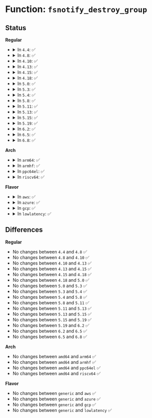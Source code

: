 # Function: <code>fsnotify_destroy_group</code>

## Status
<b>Regular</b>
<ul>
<li>
<details>
<summary>In <code>4.4</code>: ✅</summary>

```c
void fsnotify_destroy_group(struct fsnotify_group *group);
```

**Collision:** Unique Global

**Inline:** No

**Transformation:** False

**Instances:**

```
In fs/notify/group.c (ffffffff8124fdc0)
Location: fs/notify/group.c:49
Inline: False
Direct callers:
  - fs/notify/inotify/inotify_user.c:inotify_release
  - fs/notify/inotify/inotify_user.c:inotify_release
  - fs/notify/inotify/inotify_user.c:inotify_new_group
  - fs/notify/inotify/inotify_user.c:inotify_new_group
  - fs/notify/inotify/inotify_user.c:sys_inotify_init
  - fs/notify/fanotify/fanotify_user.c:fanotify_release
  - fs/notify/fanotify/fanotify_user.c:SyS_fanotify_init
```
**Symbols:**

```
ffffffff8124fdc0-ffffffff8124fe04: fsnotify_destroy_group (STB_GLOBAL)
```
</details>
</li>
<li>
<details>
<summary>In <code>4.8</code>: ✅</summary>

```c
void fsnotify_destroy_group(struct fsnotify_group *group);
```

**Collision:** Unique Global

**Inline:** No

**Transformation:** False

**Instances:**

```
In fs/notify/group.c (ffffffff81278510)
Location: fs/notify/group.c:60
Inline: False
Direct callers:
  - fs/notify/inotify/inotify_user.c:sys_inotify_init
  - fs/notify/inotify/inotify_user.c:inotify_new_group
  - fs/notify/inotify/inotify_user.c:inotify_new_group
  - fs/notify/inotify/inotify_user.c:inotify_release
  - fs/notify/inotify/inotify_user.c:inotify_release
  - fs/notify/fanotify/fanotify_user.c:SyS_fanotify_init
  - fs/notify/fanotify/fanotify_user.c:fanotify_release
```
**Symbols:**

```
ffffffff81278510-ffffffff8127856c: fsnotify_destroy_group (STB_GLOBAL)
```
</details>
</li>
<li>
<details>
<summary>In <code>4.10</code>: ✅</summary>

```c
void fsnotify_destroy_group(struct fsnotify_group *group);
```

**Collision:** Unique Global

**Inline:** No

**Transformation:** False

**Instances:**

```
In fs/notify/group.c (ffffffff8128c200)
Location: fs/notify/group.c:60
Inline: False
Direct callers:
  - fs/notify/inotify/inotify_user.c:sys_inotify_init
  - fs/notify/inotify/inotify_user.c:inotify_new_group
  - fs/notify/inotify/inotify_user.c:inotify_new_group
  - fs/notify/inotify/inotify_user.c:inotify_release
  - fs/notify/inotify/inotify_user.c:inotify_release
  - fs/notify/fanotify/fanotify_user.c:SyS_fanotify_init
  - fs/notify/fanotify/fanotify_user.c:fanotify_release
```
**Symbols:**

```
ffffffff8128c200-ffffffff8128c245: fsnotify_destroy_group (STB_GLOBAL)
```
</details>
</li>
<li>
<details>
<summary>In <code>4.13</code>: ✅</summary>

```c
void fsnotify_destroy_group(struct fsnotify_group *group);
```

**Collision:** Unique Global

**Inline:** No

**Transformation:** False

**Instances:**

```
In fs/notify/group.c (ffffffff81299190)
Location: fs/notify/group.c:60
Inline: False
Direct callers:
  - fs/notify/inotify/inotify_user.c:sys_inotify_init
  - fs/notify/inotify/inotify_user.c:inotify_new_group
  - fs/notify/inotify/inotify_user.c:inotify_new_group
  - fs/notify/inotify/inotify_user.c:inotify_release
  - fs/notify/inotify/inotify_user.c:inotify_release
  - fs/notify/fanotify/fanotify_user.c:SyS_fanotify_init
  - fs/notify/fanotify/fanotify_user.c:fanotify_release
```
**Symbols:**

```
ffffffff81299190-ffffffff81299257: fsnotify_destroy_group (STB_GLOBAL)
```
</details>
</li>
<li>
<details>
<summary>In <code>4.15</code>: ✅</summary>

```c
void fsnotify_destroy_group(struct fsnotify_group *group);
```

**Collision:** Unique Global

**Inline:** No

**Transformation:** False

**Instances:**

```
In fs/notify/group.c (ffffffff812bc550)
Location: fs/notify/group.c:60
Inline: False
Direct callers:
  - fs/notify/inotify/inotify_user.c:sys_inotify_init
  - fs/notify/inotify/inotify_user.c:inotify_new_group
  - fs/notify/inotify/inotify_user.c:inotify_new_group
  - fs/notify/inotify/inotify_user.c:inotify_release
  - fs/notify/inotify/inotify_user.c:inotify_release
  - fs/notify/fanotify/fanotify_user.c:SyS_fanotify_init
  - fs/notify/fanotify/fanotify_user.c:fanotify_release
```
**Symbols:**

```
ffffffff812bc550-ffffffff812bc620: fsnotify_destroy_group (STB_GLOBAL)
```
</details>
</li>
<li>
<details>
<summary>In <code>4.18</code>: ✅</summary>

```c
void fsnotify_destroy_group(struct fsnotify_group *group);
```

**Collision:** Unique Global

**Inline:** No

**Transformation:** False

**Instances:**

```
In fs/notify/group.c (ffffffff812e5170)
Location: fs/notify/group.c:60
Inline: False
Direct callers:
  - fs/notify/inotify/inotify_user.c:do_inotify_init
  - fs/notify/inotify/inotify_user.c:do_inotify_init
  - fs/notify/inotify/inotify_user.c:do_inotify_init
  - fs/notify/inotify/inotify_user.c:inotify_release
  - fs/notify/inotify/inotify_user.c:inotify_release
  - fs/notify/fanotify/fanotify_user.c:__ia32_sys_fanotify_init
  - fs/notify/fanotify/fanotify_user.c:__x64_sys_fanotify_init
  - fs/notify/fanotify/fanotify_user.c:fanotify_release
```
**Symbols:**

```
ffffffff812e5170-ffffffff812e5255: fsnotify_destroy_group (STB_GLOBAL)
```
</details>
</li>
<li>
<details>
<summary>In <code>5.0</code>: ✅</summary>

```c
void fsnotify_destroy_group(struct fsnotify_group *group);
```

**Collision:** Unique Global

**Inline:** No

**Transformation:** False

**Instances:**

```
In fs/notify/group.c (ffffffff812f9cc0)
Location: fs/notify/group.c:63
Inline: False
Direct callers:
  - fs/notify/inotify/inotify_user.c:do_inotify_init
  - fs/notify/inotify/inotify_user.c:do_inotify_init
  - fs/notify/inotify/inotify_user.c:do_inotify_init
  - fs/notify/inotify/inotify_user.c:inotify_release
  - fs/notify/inotify/inotify_user.c:inotify_release
  - fs/notify/fanotify/fanotify_user.c:__ia32_sys_fanotify_init
  - fs/notify/fanotify/fanotify_user.c:__x64_sys_fanotify_init
  - fs/notify/fanotify/fanotify_user.c:fanotify_release
```
**Symbols:**

```
ffffffff812f9cc0-ffffffff812f9d9e: fsnotify_destroy_group (STB_GLOBAL)
```
</details>
</li>
<li>
<details>
<summary>In <code>5.3</code>: ✅</summary>

```c
void fsnotify_destroy_group(struct fsnotify_group *group);
```

**Collision:** Unique Global

**Inline:** No

**Transformation:** False

**Instances:**

```
In fs/notify/group.c (ffffffff8131a380)
Location: fs/notify/group.c:49
Inline: False
Direct callers:
  - fs/notify/inotify/inotify_user.c:do_inotify_init
  - fs/notify/inotify/inotify_user.c:do_inotify_init
  - fs/notify/inotify/inotify_user.c:do_inotify_init
  - fs/notify/inotify/inotify_user.c:inotify_release
  - fs/notify/inotify/inotify_user.c:inotify_release
  - fs/notify/fanotify/fanotify_user.c:__ia32_sys_fanotify_init
  - fs/notify/fanotify/fanotify_user.c:__x64_sys_fanotify_init
  - fs/notify/fanotify/fanotify_user.c:fanotify_release
```
**Symbols:**

```
ffffffff8131a380-ffffffff8131a469: fsnotify_destroy_group (STB_GLOBAL)
```
</details>
</li>
<li>
<details>
<summary>In <code>5.4</code>: ✅</summary>

```c
void fsnotify_destroy_group(struct fsnotify_group *group);
```

**Collision:** Unique Global

**Inline:** No

**Transformation:** False

**Instances:**

```
In fs/notify/group.c (ffffffff8132d1a0)
Location: fs/notify/group.c:49
Inline: False
Direct callers:
  - fs/notify/inotify/inotify_user.c:do_inotify_init
  - fs/notify/inotify/inotify_user.c:do_inotify_init
  - fs/notify/inotify/inotify_user.c:do_inotify_init
  - fs/notify/inotify/inotify_user.c:inotify_release
  - fs/notify/inotify/inotify_user.c:inotify_release
  - fs/notify/fanotify/fanotify_user.c:__ia32_sys_fanotify_init
  - fs/notify/fanotify/fanotify_user.c:__x64_sys_fanotify_init
  - fs/notify/fanotify/fanotify_user.c:fanotify_release
```
**Symbols:**

```
ffffffff8132d1a0-ffffffff8132d289: fsnotify_destroy_group (STB_GLOBAL)
```
</details>
</li>
<li>
<details>
<summary>In <code>5.8</code>: ✅</summary>

```c
void fsnotify_destroy_group(struct fsnotify_group *group);
```

**Collision:** Unique Global

**Inline:** No

**Transformation:** False

**Instances:**

```
In fs/notify/group.c (ffffffff81366f60)
Location: fs/notify/group.c:50
Inline: False
Direct callers:
  - fs/notify/inotify/inotify_user.c:__do_sys_inotify_init
  - fs/notify/inotify/inotify_user.c:inotify_new_group
  - fs/notify/inotify/inotify_user.c:inotify_new_group
  - fs/notify/inotify/inotify_user.c:inotify_release
  - fs/notify/inotify/inotify_user.c:inotify_release
  - fs/notify/fanotify/fanotify_user.c:__do_sys_fanotify_init
  - fs/notify/fanotify/fanotify_user.c:fanotify_release
```
**Symbols:**

```
ffffffff81366f60-ffffffff81367032: fsnotify_destroy_group (STB_GLOBAL)
```
</details>
</li>
<li>
<details>
<summary>In <code>5.11</code>: ✅</summary>

```c
void fsnotify_destroy_group(struct fsnotify_group *group);
```

**Collision:** Unique Global

**Inline:** No

**Transformation:** False

**Instances:**

```
In fs/notify/group.c (ffffffff813742b0)
Location: fs/notify/group.c:50
Inline: False
Direct callers:
  - fs/notify/inotify/inotify_user.c:__do_sys_inotify_init
  - fs/notify/inotify/inotify_user.c:inotify_new_group
  - fs/notify/inotify/inotify_user.c:inotify_new_group
  - fs/notify/inotify/inotify_user.c:inotify_release
  - fs/notify/inotify/inotify_user.c:inotify_release
  - fs/notify/fanotify/fanotify_user.c:__do_sys_fanotify_init
  - fs/notify/fanotify/fanotify_user.c:fanotify_release
```
**Symbols:**

```
ffffffff813742b0-ffffffff81374382: fsnotify_destroy_group (STB_GLOBAL)
```
</details>
</li>
<li>
<details>
<summary>In <code>5.13</code>: ✅</summary>

```c
void fsnotify_destroy_group(struct fsnotify_group *group);
```

**Collision:** Unique Global

**Inline:** No

**Transformation:** False

**Instances:**

```
In fs/notify/group.c (ffffffff8137ac10)
Location: fs/notify/group.c:50
Inline: False
Direct callers:
  - fs/notify/inotify/inotify_user.c:do_inotify_init
  - fs/notify/inotify/inotify_user.c:do_inotify_init
  - fs/notify/inotify/inotify_user.c:do_inotify_init
  - fs/notify/inotify/inotify_user.c:inotify_release
  - fs/notify/inotify/inotify_user.c:inotify_release
  - fs/notify/fanotify/fanotify_user.c:__do_sys_fanotify_init
  - fs/notify/fanotify/fanotify_user.c:fanotify_release
```
**Symbols:**

```
ffffffff8137ac10-ffffffff8137ace2: fsnotify_destroy_group (STB_GLOBAL)
```
</details>
</li>
<li>
<details>
<summary>In <code>5.15</code>: ✅</summary>

```c
void fsnotify_destroy_group(struct fsnotify_group *group);
```

**Collision:** Unique Global

**Inline:** No

**Transformation:** False

**Instances:**

```
In fs/notify/group.c (ffffffff813c78f0)
Location: fs/notify/group.c:50
Inline: False
Direct callers:
  - fs/notify/inotify/inotify_user.c:do_inotify_init
  - fs/notify/inotify/inotify_user.c:do_inotify_init
  - fs/notify/inotify/inotify_user.c:do_inotify_init
  - fs/notify/inotify/inotify_user.c:inotify_release
  - fs/notify/inotify/inotify_user.c:inotify_release
  - fs/notify/fanotify/fanotify_user.c:__do_sys_fanotify_init
  - fs/notify/fanotify/fanotify_user.c:fanotify_release
```
**Symbols:**

```
ffffffff813c78f0-ffffffff813c79c2: fsnotify_destroy_group (STB_GLOBAL)
```
</details>
</li>
<li>
<details>
<summary>In <code>5.19</code>: ✅</summary>

```c
void fsnotify_destroy_group(struct fsnotify_group *group);
```

**Collision:** Unique Global

**Inline:** No

**Transformation:** False

**Instances:**

```
In fs/notify/group.c (ffffffff8144ed10)
Location: fs/notify/group.c:50
Inline: False
Direct callers:
  - fs/notify/inotify/inotify_user.c:do_inotify_init
  - fs/notify/inotify/inotify_user.c:do_inotify_init
  - fs/notify/inotify/inotify_user.c:do_inotify_init
  - fs/notify/inotify/inotify_user.c:inotify_release
  - fs/notify/inotify/inotify_user.c:inotify_release
  - fs/notify/fanotify/fanotify_user.c:__do_sys_fanotify_init
  - fs/notify/fanotify/fanotify_user.c:fanotify_release
```
**Symbols:**

```
ffffffff8144ed10-ffffffff8144ee23: fsnotify_destroy_group (STB_GLOBAL)
```
</details>
</li>
<li>
<details>
<summary>In <code>6.2</code>: ✅</summary>

```c
void fsnotify_destroy_group(struct fsnotify_group *group);
```

**Collision:** Unique Global

**Inline:** No

**Transformation:** False

**Instances:**

```
In fs/notify/group.c (ffffffff814dd4d0)
Location: fs/notify/group.c:50
Inline: False
Direct callers:
  - fs/notify/inotify/inotify_user.c:do_inotify_init
  - fs/notify/inotify/inotify_user.c:do_inotify_init
  - fs/notify/inotify/inotify_user.c:do_inotify_init
  - fs/notify/inotify/inotify_user.c:inotify_release
  - fs/notify/inotify/inotify_user.c:inotify_release
  - fs/notify/fanotify/fanotify_user.c:__do_sys_fanotify_init
  - fs/notify/fanotify/fanotify_user.c:fanotify_release
```
**Symbols:**

```
ffffffff814dd4d0-ffffffff814dd5e3: fsnotify_destroy_group (STB_GLOBAL)
```
</details>
</li>
<li>
<details>
<summary>In <code>6.5</code>: ✅</summary>

```c
void fsnotify_destroy_group(struct fsnotify_group *group);
```

**Collision:** Unique Global

**Inline:** No

**Transformation:** False

**Instances:**

```
In fs/notify/group.c (ffffffff81513d30)
Location: fs/notify/group.c:50
Inline: False
Direct callers:
  - fs/notify/inotify/inotify_user.c:do_inotify_init
  - fs/notify/inotify/inotify_user.c:do_inotify_init
  - fs/notify/inotify/inotify_user.c:do_inotify_init
  - fs/notify/inotify/inotify_user.c:inotify_release
  - fs/notify/inotify/inotify_user.c:inotify_release
  - fs/notify/fanotify/fanotify_user.c:__do_sys_fanotify_init
  - fs/notify/fanotify/fanotify_user.c:fanotify_release
```
**Symbols:**

```
ffffffff81513d30-ffffffff81513e43: fsnotify_destroy_group (STB_GLOBAL)
```
</details>
</li>
<li>
<details>
<summary>In <code>6.8</code>: ✅</summary>

```c
void fsnotify_destroy_group(struct fsnotify_group *group);
```

**Collision:** Unique Global

**Inline:** No

**Transformation:** False

**Instances:**

```
In fs/notify/group.c (ffffffff81548200)
Location: fs/notify/group.c:50
Inline: False
Direct callers:
  - fs/notify/inotify/inotify_user.c:do_inotify_init
  - fs/notify/inotify/inotify_user.c:do_inotify_init
  - fs/notify/inotify/inotify_user.c:do_inotify_init
  - fs/notify/inotify/inotify_user.c:inotify_release
  - fs/notify/inotify/inotify_user.c:inotify_release
  - fs/notify/fanotify/fanotify_user.c:__do_sys_fanotify_init
  - fs/notify/fanotify/fanotify_user.c:fanotify_release
```
**Symbols:**

```
ffffffff81548200-ffffffff81548313: fsnotify_destroy_group (STB_GLOBAL)
```
</details>
</li>
</ul>
<b>Arch</b>
<ul>
<li>
<details>
<summary>In <code>arm64</code>: ✅</summary>

```c
void fsnotify_destroy_group(struct fsnotify_group *group);
```

**Collision:** Unique Global

**Inline:** No

**Transformation:** False

**Instances:**

```
In fs/notify/group.c (ffff8000103e9038)
Location: fs/notify/group.c:49
Inline: False
Direct callers:
  - fs/notify/inotify/inotify_user.c:do_inotify_init
  - fs/notify/inotify/inotify_user.c:do_inotify_init
  - fs/notify/inotify/inotify_user.c:do_inotify_init
  - fs/notify/inotify/inotify_user.c:inotify_release
  - fs/notify/inotify/inotify_user.c:inotify_release
  - fs/notify/fanotify/fanotify_user.c:__arm64_sys_fanotify_init
  - fs/notify/fanotify/fanotify_user.c:fanotify_release
```
**Symbols:**

```
ffff8000103e9038-ffff8000103e916c: fsnotify_destroy_group (STB_GLOBAL)
```
</details>
</li>
<li>
<details>
<summary>In <code>armhf</code>: ✅</summary>

```c
void fsnotify_destroy_group(struct fsnotify_group *group);
```

**Collision:** Unique Global

**Inline:** No

**Transformation:** False

**Instances:**

```
In fs/notify/group.c (c05c06f4)
Location: fs/notify/group.c:49
Inline: False
Direct callers:
  - fs/notify/inotify/inotify_user.c:do_inotify_init
  - fs/notify/inotify/inotify_user.c:do_inotify_init
  - fs/notify/inotify/inotify_user.c:do_inotify_init
  - fs/notify/inotify/inotify_user.c:inotify_release
  - fs/notify/fanotify/fanotify_user.c:__se_sys_fanotify_init
  - fs/notify/fanotify/fanotify_user.c:fanotify_release
```
**Symbols:**

```
c05c06f4-c05c07d8: fsnotify_destroy_group (STB_GLOBAL)
```
</details>
</li>
<li>
<details>
<summary>In <code>ppc64el</code>: ✅</summary>

```c
void fsnotify_destroy_group(struct fsnotify_group *group);
```

**Collision:** Unique Global

**Inline:** No

**Transformation:** False

**Instances:**

```
In fs/notify/group.c (c0000000004efbe0)
Location: fs/notify/group.c:49
Inline: False
Direct callers:
  - fs/notify/inotify/inotify_user.c:do_inotify_init
  - fs/notify/inotify/inotify_user.c:do_inotify_init
  - fs/notify/inotify/inotify_user.c:do_inotify_init
  - fs/notify/inotify/inotify_user.c:inotify_release
  - fs/notify/inotify/inotify_user.c:inotify_release
  - fs/notify/fanotify/fanotify_user.c:__se_sys_fanotify_init
  - fs/notify/fanotify/fanotify_user.c:fanotify_release
```
**Symbols:**

```
c0000000004efbe0-c0000000004efd24: fsnotify_destroy_group (STB_GLOBAL)
```
</details>
</li>
<li>
<details>
<summary>In <code>riscv64</code>: ✅</summary>

```c
void fsnotify_destroy_group(struct fsnotify_group *group);
```

**Collision:** Unique Global

**Inline:** No

**Transformation:** False

**Instances:**

```
In fs/notify/group.c (ffffffe00029dae4)
Location: fs/notify/group.c:49
Inline: False
Direct callers:
  - fs/notify/inotify/inotify_user.c:do_inotify_init
  - fs/notify/inotify/inotify_user.c:do_inotify_init
  - fs/notify/inotify/inotify_user.c:do_inotify_init
  - fs/notify/inotify/inotify_user.c:inotify_release
  - fs/notify/fanotify/fanotify_user.c:__se_sys_fanotify_init
  - fs/notify/fanotify/fanotify_user.c:fanotify_release
```
**Symbols:**

```
ffffffe00029dae4-ffffffe00029dbfa: fsnotify_destroy_group (STB_GLOBAL)
```
</details>
</li>
</ul>
<b>Flavor</b>
<ul>
<li>
<details>
<summary>In <code>aws</code>: ✅</summary>

```c
void fsnotify_destroy_group(struct fsnotify_group *group);
```

**Collision:** Unique Global

**Inline:** No

**Transformation:** False

**Instances:**

```
In fs/notify/group.c (ffffffff81325780)
Location: fs/notify/group.c:49
Inline: False
Direct callers:
  - fs/notify/inotify/inotify_user.c:do_inotify_init
  - fs/notify/inotify/inotify_user.c:do_inotify_init
  - fs/notify/inotify/inotify_user.c:do_inotify_init
  - fs/notify/inotify/inotify_user.c:inotify_release
  - fs/notify/inotify/inotify_user.c:inotify_release
  - fs/notify/fanotify/fanotify_user.c:__ia32_sys_fanotify_init
  - fs/notify/fanotify/fanotify_user.c:__x64_sys_fanotify_init
  - fs/notify/fanotify/fanotify_user.c:fanotify_release
```
**Symbols:**

```
ffffffff81325780-ffffffff81325869: fsnotify_destroy_group (STB_GLOBAL)
```
</details>
</li>
<li>
<details>
<summary>In <code>azure</code>: ✅</summary>

```c
void fsnotify_destroy_group(struct fsnotify_group *group);
```

**Collision:** Unique Global

**Inline:** No

**Transformation:** False

**Instances:**

```
In fs/notify/group.c (ffffffff81316320)
Location: fs/notify/group.c:49
Inline: False
Direct callers:
  - fs/notify/inotify/inotify_user.c:do_inotify_init
  - fs/notify/inotify/inotify_user.c:do_inotify_init
  - fs/notify/inotify/inotify_user.c:do_inotify_init
  - fs/notify/inotify/inotify_user.c:inotify_release
  - fs/notify/inotify/inotify_user.c:inotify_release
  - fs/notify/fanotify/fanotify_user.c:__ia32_sys_fanotify_init
  - fs/notify/fanotify/fanotify_user.c:__x64_sys_fanotify_init
  - fs/notify/fanotify/fanotify_user.c:fanotify_release
```
**Symbols:**

```
ffffffff81316320-ffffffff81316409: fsnotify_destroy_group (STB_GLOBAL)
```
</details>
</li>
<li>
<details>
<summary>In <code>gcp</code>: ✅</summary>

```c
void fsnotify_destroy_group(struct fsnotify_group *group);
```

**Collision:** Unique Global

**Inline:** No

**Transformation:** False

**Instances:**

```
In fs/notify/group.c (ffffffff81323250)
Location: fs/notify/group.c:49
Inline: False
Direct callers:
  - fs/notify/inotify/inotify_user.c:do_inotify_init
  - fs/notify/inotify/inotify_user.c:do_inotify_init
  - fs/notify/inotify/inotify_user.c:do_inotify_init
  - fs/notify/inotify/inotify_user.c:inotify_release
  - fs/notify/inotify/inotify_user.c:inotify_release
  - fs/notify/fanotify/fanotify_user.c:__ia32_sys_fanotify_init
  - fs/notify/fanotify/fanotify_user.c:__x64_sys_fanotify_init
  - fs/notify/fanotify/fanotify_user.c:fanotify_release
```
**Symbols:**

```
ffffffff81323250-ffffffff81323339: fsnotify_destroy_group (STB_GLOBAL)
```
</details>
</li>
<li>
<details>
<summary>In <code>lowlatency</code>: ✅</summary>

```c
void fsnotify_destroy_group(struct fsnotify_group *group);
```

**Collision:** Unique Global

**Inline:** No

**Transformation:** False

**Instances:**

```
In fs/notify/group.c (ffffffff81334fa0)
Location: fs/notify/group.c:49
Inline: False
Direct callers:
  - fs/notify/inotify/inotify_user.c:do_inotify_init
  - fs/notify/inotify/inotify_user.c:do_inotify_init
  - fs/notify/inotify/inotify_user.c:do_inotify_init
  - fs/notify/inotify/inotify_user.c:inotify_release
  - fs/notify/inotify/inotify_user.c:inotify_release
  - fs/notify/fanotify/fanotify_user.c:__ia32_sys_fanotify_init
  - fs/notify/fanotify/fanotify_user.c:__x64_sys_fanotify_init
  - fs/notify/fanotify/fanotify_user.c:fanotify_release
```
**Symbols:**

```
ffffffff81334fa0-ffffffff81335082: fsnotify_destroy_group (STB_GLOBAL)
```
</details>
</li>
</ul>

## Differences
<b>Regular</b>
<ul>
<li>
No changes between <code>4.4</code> and <code>4.8</code> ✅
</li>
<li>
No changes between <code>4.8</code> and <code>4.10</code> ✅
</li>
<li>
No changes between <code>4.10</code> and <code>4.13</code> ✅
</li>
<li>
No changes between <code>4.13</code> and <code>4.15</code> ✅
</li>
<li>
No changes between <code>4.15</code> and <code>4.18</code> ✅
</li>
<li>
No changes between <code>4.18</code> and <code>5.0</code> ✅
</li>
<li>
No changes between <code>5.0</code> and <code>5.3</code> ✅
</li>
<li>
No changes between <code>5.3</code> and <code>5.4</code> ✅
</li>
<li>
No changes between <code>5.4</code> and <code>5.8</code> ✅
</li>
<li>
No changes between <code>5.8</code> and <code>5.11</code> ✅
</li>
<li>
No changes between <code>5.11</code> and <code>5.13</code> ✅
</li>
<li>
No changes between <code>5.13</code> and <code>5.15</code> ✅
</li>
<li>
No changes between <code>5.15</code> and <code>5.19</code> ✅
</li>
<li>
No changes between <code>5.19</code> and <code>6.2</code> ✅
</li>
<li>
No changes between <code>6.2</code> and <code>6.5</code> ✅
</li>
<li>
No changes between <code>6.5</code> and <code>6.8</code> ✅
</li>
</ul>
<b>Arch</b>
<ul>
<li>
No changes between <code>amd64</code> and <code>arm64</code> ✅
</li>
<li>
No changes between <code>amd64</code> and <code>armhf</code> ✅
</li>
<li>
No changes between <code>amd64</code> and <code>ppc64el</code> ✅
</li>
<li>
No changes between <code>amd64</code> and <code>riscv64</code> ✅
</li>
</ul>
<b>Flavor</b>
<ul>
<li>
No changes between <code>generic</code> and <code>aws</code> ✅
</li>
<li>
No changes between <code>generic</code> and <code>azure</code> ✅
</li>
<li>
No changes between <code>generic</code> and <code>gcp</code> ✅
</li>
<li>
No changes between <code>generic</code> and <code>lowlatency</code> ✅
</li>
</ul>
